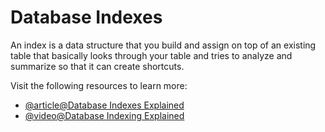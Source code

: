 # Database Indexes

An index is a data structure that you build and assign on top of an existing table that basically looks through your table and tries to analyze and summarize so that it can create shortcuts.

Visit the following resources to learn more:

- [@article@Database Indexes Explained](https://www.essentialsql.com/what-is-a-database-index/)
- [@video@Database Indexing Explained](https://www.youtube.com/watch?v=-qNSXK7s7_w)